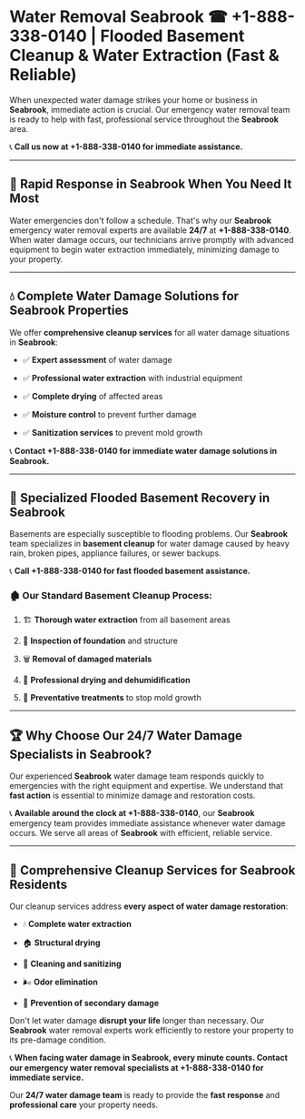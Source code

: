 # Water Removal Seabrook ☎ +1-888-338-0140 | Flooded Basement Cleanup & Water Extraction (Fast & Reliable)

When unexpected water damage strikes your home or business in **Seabrook**, immediate action is crucial. Our emergency water removal team is ready to help with fast, professional service throughout the **Seabrook** area. 

📞 **Call us now at +1-888-338-0140 for immediate assistance.**
---
## 🚀 Rapid Response in Seabrook When You Need It Most
Water emergencies don't follow a schedule. That's why our **Seabrook** emergency water removal experts are available **24/7** at **+1-888-338-0140**. When water damage occurs, our technicians arrive promptly with advanced equipment to begin water extraction immediately, minimizing damage to your property.
---
## 💧 Complete Water Damage Solutions for Seabrook Properties
We offer **comprehensive cleanup services** for all water damage situations in **Seabrook**:
- ✅ **Expert assessment** of water damage  
- ✅ **Professional water extraction** with industrial equipment  
- ✅ **Complete drying** of affected areas  
- ✅ **Moisture control** to prevent further damage  
- ✅ **Sanitization services** to prevent mold growth  
📞 **Contact +1-888-338-0140 for immediate water damage solutions in Seabrook.**
---
## 🌊 Specialized Flooded Basement Recovery in Seabrook
Basements are especially susceptible to flooding problems. Our **Seabrook** team specializes in **basement cleanup** for water damage caused by heavy rain, broken pipes, appliance failures, or sewer backups. 
📞 **Call +1-888-338-0140 for fast flooded basement assistance.**
### 🏚️ Our Standard Basement Cleanup Process:
1. 🏗️ **Thorough water extraction** from all basement areas  
2. 🔎 **Inspection of foundation** and structure  
3. 🗑️ **Removal of damaged materials**  
4. 💨 **Professional drying and dehumidification**  
5. 🚫 **Preventative treatments** to stop mold growth  
---
## 🏆 Why Choose Our 24/7 Water Damage Specialists in Seabrook?
Our experienced **Seabrook** water damage team responds quickly to emergencies with the right equipment and expertise. We understand that **fast action** is essential to minimize damage and restoration costs.
📞 **Available around the clock at +1-888-338-0140**, our **Seabrook** emergency team provides immediate assistance whenever water damage occurs. We serve all areas of **Seabrook** with efficient, reliable service.
---
## 🧹 Comprehensive Cleanup Services for Seabrook Residents
Our cleanup services address **every aspect of water damage restoration**:
- 💧 **Complete water extraction**  
- 🏠 **Structural drying**  
- 🧼 **Cleaning and sanitizing**  
- 🌬️ **Odor elimination**  
- 🚫 **Prevention of secondary damage**  
Don't let water damage **disrupt your life** longer than necessary. Our **Seabrook** water removal experts work efficiently to restore your property to its pre-damage condition.
📞 **When facing water damage in Seabrook, every minute counts. Contact our emergency water removal specialists at +1-888-338-0140 for immediate service.**
Our **24/7 water damage team** is ready to provide the **fast response** and **professional care** your property needs.
